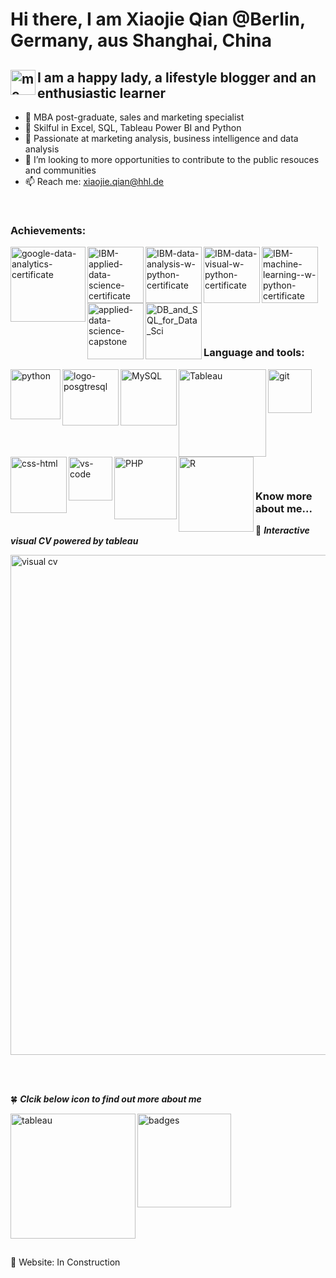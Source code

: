 # Hi there, I am Xiaojie Qian @Berlin, Germany, aus Shanghai, China

## <img align="left" alt= "me" width="40px" src= "https://user-images.githubusercontent.com/58776067/170833834-d9283ef7-1ef1-4574-b793-66d2b279f964.png" /> I am a happy lady, a lifestyle blogger and an enthusiastic learner

- 👋 MBA post-graduate, sales and marketing specialist
- 👀 Skilful in Excel, SQL, Tableau Power BI and Python
- 🌱 Passionate at marketing analysis, business intelligence and data analysis
- 💞️ I’m looking to more opportunities to contribute to the public resouces and communities
- 📫 Reach me: xiaojie.qian@hhl.de

<br > 

### Achievements:
<img align="left" alt= "google-data-analytics-certificate" width="120px" src= "https://user-images.githubusercontent.com/58776067/170819768-0f025782-d86c-4bd2-b539-016bd8e10add.png" />
<img align="left" alt= "IBM-applied-data-science-certificate" width="90px" src= "https://user-images.githubusercontent.com/58776067/216236692-df7d6cab-64c0-4ee0-9dfa-537c65791819.png"/>
<img align="left" alt= "IBM-data-analysis-w-python-certificate" width="90px" src= "https://user-images.githubusercontent.com/58776067/216237056-dba2446a-1f80-4d1d-817e-4fb3efec8498.png"/>
<img align="left" alt= "IBM-data-visual-w-python-certificate" width="90px" src= "https://user-images.githubusercontent.com/58776067/216237264-9904e593-7863-49a9-965a-30cc8a54beb8.png"/>
<img align="left" alt= "IBM-machine-learning--w-python-certificate" width="90px" src= "https://user-images.githubusercontent.com/58776067/216237908-9108103b-c2eb-436c-bc3f-a75ebab56874.png"/>
<img align="left" alt= "applied-data-science-capstone" width="90px" src= "https://user-images.githubusercontent.com/58776067/216238233-97b1aa15-70eb-4c19-9dd2-dadb7d0a3e65.png"/>
<img align="left" alt= "DB_and_SQL_for_Data_Sci" width="90px" src= "https://user-images.githubusercontent.com/58776067/216238591-93b24740-2bb6-49b6-ae30-7c9f7996b822.png"/>



<br >
<br >
<br >
<br > 
<br >
<br >
<br > 
<br > 

### Language and tools: 

<img align="left" alt= "python" width="80px" src= "https://user-images.githubusercontent.com/58776067/170830681-251e35c8-dc19-4022-97ff-6656fe5cdf1a.png" />
<img align="left" alt= "logo-posgtresql" width="90px" src= "https://user-images.githubusercontent.com/58776067/170820722-dd8da4ed-ad0d-4598-8ebb-03ee88c5ba13.png" />
<img align="left" alt= "MySQL" width="90px" src= "https://user-images.githubusercontent.com/58776067/170820863-10816877-3d38-48d7-ac3e-9bb602eaf68a.png" /> 
<img align="left" alt= "Tableau" width="140px" src= "https://user-images.githubusercontent.com/58776067/170820881-be3d5d66-731e-41c6-81e6-1fd3a603c73f.svg" />
<img align="left" alt= "git" width="70px" src= "https://user-images.githubusercontent.com/58776067/170821093-7d251977-584e-42a3-b50c-d7293bbde644.png" />
<img align="left" alt= "css-html" width="90px" src= "https://user-images.githubusercontent.com/58776067/170821177-475f13e7-0682-4f6e-80e4-cf2fb4eee1e8.png" />
<img align="left" alt= "vs-code" width="70px" src= "https://user-images.githubusercontent.com/58776067/170821188-3539d6bb-0251-4764-a8c9-703a40db77fa.svg" />
<br > 
<br >
<br >
<br > 
<br > 
<img align="left" alt= "PHP" width="100px" src= "https://user-images.githubusercontent.com/58776067/172245228-479dfe37-6ab6-4ef4-8457-29f939ed9703.png" />
<img align="left" alt="R" width="120px" src="https://user-images.githubusercontent.com/58776067/193005380-540dcc91-10d2-41e7-bb5d-1e0425f347bb.png"/>
<br > 
<br >
<br >
<br > 
<br > 


### Know more about me...
🌻  ***Interactive visual CV powered by tableau***

[<img alt = 'visual cv' width = "800px" src= "https://user-images.githubusercontent.com/58776067/216798980-3ce8bc42-2df7-4172-8a59-5e639ab9ac4d.png"/>](https://public.tableau.com/app/profile/xiaojie.qian/viz/VisualCV_16752609688690/Dashboard)

<br >
<br > 

🍀  ***Clcik below icon to find out more about me***

[<img align = "left" alt="tableau" width="200px" src="https://user-images.githubusercontent.com/58776067/216799037-3dcdaa09-958f-442f-b372-ae40661b099f.png"/>](https://public.tableau.com/app/profile/xiaojie.qian)

[<img align="mid" alt="badges" width="150px" src="https://user-images.githubusercontent.com/58776067/216246570-74f8edfb-6610-42bf-92b7-84d549067b94.svg"/>](https://www.credly.com/earner/earned)


<br > 
<br >
<br >

🍰 Website: In Construction

<!---
[webiste]
[Linkedin]
[SQL] :https://github.com/xiaojie-qian/Dognitiondb_MySQL 
--->

<!---
xiaojie-qian/xiaojie-qian is a ✨ special ✨ repository because its `README.md` (this file) appears on your GitHub profile.
You can click the Preview link to take a look at your changes.
--->
